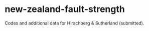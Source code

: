 # new-zealand-fault-strength
Codes and additional data for Hirschberg &amp; Sutherland (submitted).
